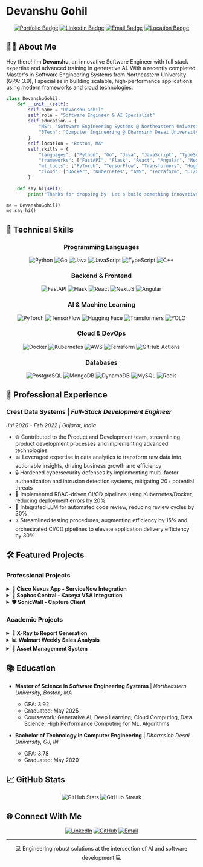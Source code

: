 # Devanshu Gohil

<div align="center">
  
[![Portfolio Badge](https://img.shields.io/badge/Portfolio-Devanshu-blueviolet?style=for-the-badge)](https://devanshugohil.vercel.app)
[![LinkedIn Badge](https://img.shields.io/badge/LinkedIn-Connect-blue?style=for-the-badge&logo=linkedin)](https://www.linkedin.com/in/devanshugohil/)
[![Email Badge](https://img.shields.io/badge/Email-Contact-red?style=for-the-badge&logo=gmail)](mailto:devanshu196@gmail.com)
[![Location Badge](https://img.shields.io/badge/Location-Boston,%20MA-green?style=for-the-badge&logo=google-maps)](https://goo.gl/maps/Boston)

</div>

## 👨‍💻 About Me

Hey there! I'm **Devanshu**, an innovative Software Engineer with full stack expertise and advanced training in generative AI. With a recently completed Master's in Software Engineering Systems from Northeastern University (GPA: 3.9), I specialize in building scalable, high-performance applications using modern frameworks and cloud technologies.

```python
class DevanshuGohil:
    def __init__(self):
        self.name = "Devanshu Gohil"
        self.role = "Software Engineer & AI Specialist"
        self.education = {
            "MS": "Software Engineering Systems @ Northeastern University (GPA: 3.9, 2025)",
            "BTech": "Computer Engineering @ Dharmsinh Desai University (GPA: 3.78, 2020)"
        }
        self.location = "Boston, MA"
        self.skills = {
            "languages": ["Python", "Go", "Java", "JavaScript", "TypeScript", "C++"],
            "frameworks": ["FastAPI", "Flask", "React", "Angular", "NextJS"],
            "ml_tools": ["PyTorch", "TensorFlow", "Transformers", "Hugging Face"],
            "cloud": ["Docker", "Kubernetes", "AWS", "Terraform", "CI/CD"]
        }
        
    def say_hi(self):
        print("Thanks for dropping by! Let's build something innovative together.")

me = DevanshuGohil()
me.say_hi()
```

## 🚀 Technical Skills

<div align="center">

### Programming Languages
![Python](https://img.shields.io/badge/Python-3776AB?style=for-the-badge&logo=python&logoColor=white)
![Go](https://img.shields.io/badge/Go-00ADD8?style=for-the-badge&logo=go&logoColor=white)
![Java](https://img.shields.io/badge/Java-ED8B00?style=for-the-badge&logo=openjdk&logoColor=white)
![JavaScript](https://img.shields.io/badge/JavaScript-F7DF1E?style=for-the-badge&logo=javascript&logoColor=black)
![TypeScript](https://img.shields.io/badge/TypeScript-007ACC?style=for-the-badge&logo=typescript&logoColor=white)
![C++](https://img.shields.io/badge/C%2B%2B-00599C?style=for-the-badge&logo=c%2B%2B&logoColor=white)

### Backend & Frontend
![FastAPI](https://img.shields.io/badge/FastAPI-009688?style=for-the-badge&logo=fastapi&logoColor=white)
![Flask](https://img.shields.io/badge/Flask-000000?style=for-the-badge&logo=flask&logoColor=white)
![React](https://img.shields.io/badge/React-20232A?style=for-the-badge&logo=react&logoColor=61DAFB)
![NextJS](https://img.shields.io/badge/Next.js-000000?style=for-the-badge&logo=next.js&logoColor=white)
![Angular](https://img.shields.io/badge/Angular-DD0031?style=for-the-badge&logo=angular&logoColor=white)

### AI & Machine Learning
![PyTorch](https://img.shields.io/badge/PyTorch-EE4C2C?style=for-the-badge&logo=pytorch&logoColor=white)
![TensorFlow](https://img.shields.io/badge/TensorFlow-FF6F00?style=for-the-badge&logo=tensorflow&logoColor=white)
![Hugging Face](https://img.shields.io/badge/Hugging%20Face-FFBF00?style=for-the-badge)
![Transformers](https://img.shields.io/badge/Transformers-409EFF?style=for-the-badge)
![YOLO](https://img.shields.io/badge/YOLO-00FFFF?style=for-the-badge)

### Cloud & DevOps
![Docker](https://img.shields.io/badge/Docker-2496ED?style=for-the-badge&logo=docker&logoColor=white)
![Kubernetes](https://img.shields.io/badge/Kubernetes-326CE5?style=for-the-badge&logo=kubernetes&logoColor=white)
![AWS](https://img.shields.io/badge/AWS-232F3E?style=for-the-badge&logo=amazon-aws&logoColor=white)
![Terraform](https://img.shields.io/badge/Terraform-623CE4?style=for-the-badge&logo=terraform&logoColor=white)
![GitHub Actions](https://img.shields.io/badge/GitHub%20Actions-2088FF?style=for-the-badge&logo=github-actions&logoColor=white)

### Databases
![PostgreSQL](https://img.shields.io/badge/PostgreSQL-316192?style=for-the-badge&logo=postgresql&logoColor=white)
![MongoDB](https://img.shields.io/badge/MongoDB-4EA94B?style=for-the-badge&logo=mongodb&logoColor=white)
![DynamoDB](https://img.shields.io/badge/DynamoDB-4053D6?style=for-the-badge&logo=amazon-dynamodb&logoColor=white)
![MySQL](https://img.shields.io/badge/MySQL-00000F?style=for-the-badge&logo=mysql&logoColor=white)
![Redis](https://img.shields.io/badge/Redis-DC382D?style=for-the-badge&logo=redis&logoColor=white)

</div>

## 💼 Professional Experience

### Crest Data Systems | *Full-Stack Development Engineer*
*Jul 2020 - Feb 2022 | Gujarat, India*

- 🌐 Contributed to the Product and Development team, streamlining product development processes and implementing advanced technologies
- 📊 Leveraged expertise in data analytics to transform raw data into actionable insights, driving business growth and efficiency
- 🔒 Hardened cybersecurity defenses by implementing multi-factor authentication and intrusion detection systems, mitigating 20+ potential threats
- 🚀 Implemented RBAC-driven CI/CD pipelines using Kubernetes/Docker, reducing deployment errors by 20%
- 🧠 Integrated LLM for automated code review, reducing review cycles by 30%
- ⚡ Streamlined testing procedures, augmenting efficiency by 15% and orchestrated CI/CD pipelines to elevate application delivery efficiency by 30%

## 🛠️ Featured Projects

### Professional Projects

<details>
<summary><b>📡 Cisco Nexus App - ServiceNow Integration</b></summary>

#### Technologies: FastAPI, ReactJS, PostgreSQL, Terraform
- Developed and deployed a FastAPI-based service integrating Cisco Nexus App with ServiceNow
- Enhanced automation and visibility across IT infrastructure
- Optimized database queries in PostgreSQL, reducing data retrieval time by 35%
- Implemented role-based access control (RBAC) ensuring secure API interactions
- Streamlined infrastructure provisioning with Terraform

#### [View Project](https://dcappcenter.cisco.com/nexus-dashboard-connector-for-servicenow.html)
</details>

<details>
<summary><b>🔐 Sophos Central - Kaseya VSA Integration</b></summary>

#### Technologies: Flask, ReactJS, DynamoDB, Docker, Kubernetes, GitHub Actions
- Led backend development in Flask and integrated it with DynamoDB for scalable storage
- Developed containerized services using Docker and orchestrated deployments via Kubernetes clusters
- Built GitHub Actions pipelines for automated testing and environment-specific deployments
- Designed React-based dashboards to visualize threat detection metrics, slashing incident resolution time by 40%

#### [View Project](https://www.sophos.com/en-us/marketplace/kaseya)
</details>

<details>
<summary><b>🛡️ SonicWall - Capture Client</b></summary>

#### Technologies: ReactJS, Redux, React Hooks
- Developed real-time data visualization tools, enhancing security insights and user engagement
- Revitalized user-facing web pages using ReactJS, improving load times by 25% and responsiveness by 20%
- Crafted and integrated over 25 reusable UI components, reducing development time by 25%
- Ensured uniform design elements across the application for consistent user experience

#### [View Project](https://www.sonicwall.com/products/endpoint-security/capture-client)
</details>

### Academic Projects


<details>
<summary><b>🏥 X-Ray to Report Generation</b></summary>

#### Technologies: PyTorch, Transformers, CNN, Vision Transformer, GPT-2, NLTK
- Implemented an automated system for generating diagnostic reports from chest X-ray images using two approaches:
  - CNN + Text Transformer (DenseNet-GPT2)
  - Vision Transformer + LLM (Swin Vision Transformer -GPT)
- Leveraged the Indiana University Chest X-ray Dataset with 7,470+ images and paired radiological reports
- Achieved BLEU-4 scores of 0.136 (DenseNet-GPT2) and 0.152 (Swin-GPT) for report generation
- Employed advanced evaluation metrics including BLEU, ROUGE, and clinical accuracy assessment
- Demonstrated practical applications for reducing radiologist workload and improving healthcare efficiency

#### [View Project](https://github.com/DevanshuGohil/CSYE-7374-X-Ray-to-Report-Generation)
</details>

<details>
<summary><b>📊 Walmart Weekly Sales Analysis</b></summary>

#### Technologies: NumPy, Pandas, PyMC, Matplotlib, Scikit-Learn
- Examined Walmart sales data across 45 stores over a three-year span
- Rendered data trends and patterns with Matplotlib and Seaborn
- Forecasted peak weekly sales periods using the PyMC gamma distribution model
- Architected a predictive model employing Random Forest and Linear Regression
</details>

<details>
<summary><b>💼 Asset Management System</b></summary>

#### Technologies: Python FastAPI, Angular, PostgreSQL, Docker
- Built a comprehensive asset management software suite
- Decreased asset search times by 40% and improved data accessibility
- Refined asset scheduling and tracking, diminishing asset downtime by 30%
- Directed Docker deployment within a three-tier architecture
</details>

## 📚 Education

- **Master of Science in Software Engineering Systems** | *Northeastern University, Boston, MA*
  - GPA: 3.92
  - Graduated: May 2025
  - Coursework: Generative AI, Deep Learning, Cloud Computing, Data Science, High Performance Computing for ML, Algorithms

- **Bachelor of Technology in Computer Engineering** | *Dharmsinh Desai University, GJ, IN*
  - GPA: 3.78
  - Graduated: May 2020

## 📈 GitHub Stats

<div align="center">
  <img src="https://github-readme-stats.vercel.app/api?username=devanshugohil&show_icons=true&theme=radical" alt="GitHub Stats" />
  <img src="https://github-readme-streak-stats.herokuapp.com/?user=devanshugohil&theme=radical" alt="GitHub Streak" />
</div>

## 🌐 Connect With Me

<div align="center">
  
[![LinkedIn](https://img.shields.io/badge/LinkedIn-0077B5?style=for-the-badge&logo=linkedin&logoColor=white)](https://www.linkedin.com/in/devanshugohil/)
[![GitHub](https://img.shields.io/badge/GitHub-100000?style=for-the-badge&logo=github&logoColor=white)](https://github.com/devanshugohil)
[![Email](https://img.shields.io/badge/Email-D14836?style=for-the-badge&logo=gmail&logoColor=white)](mailto:devanshu196@gmail.com)

</div>

---

<div align="center">
  <p>💻 Engineering robust solutions at the intersection of AI and software development 💻</p>
</div>
